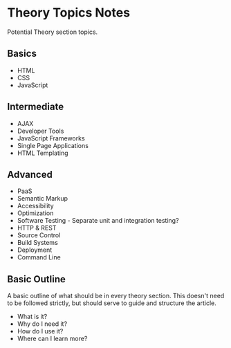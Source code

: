
# Theory Topics Notes

Potential Theory section topics.

## Basics

* HTML
* CSS
* JavaScript

## Intermediate

* AJAX
* Developer Tools
* JavaScript Frameworks
* Single Page Applications
* HTML Templating

## Advanced

* PaaS
* Semantic Markup
* Accessibility
* Optimization
* Software Testing - Separate unit and integration testing?
* HTTP & REST
* Source Control
* Build Systems
* Deployment
* Command Line

## Basic Outline

A basic outline of what should be in every theory section. This doesn't need to be followed strictly, but should serve to guide and structure the article.

* What is it?
* Why do I need it?
* How do I use it?
* Where can I learn more?

